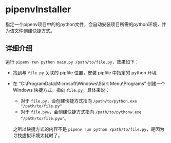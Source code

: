 # pipenvInstaller

指定一个pipenv项目中的的python文件，会自动安装项目所需的python环境，并为该文件创建快捷方式。

## 详细介绍

运行 `pipenv run python main.py /path/to/file.py`，效果如下：

- 找到与 `file.py` 关联的 pipfile 位置，安装 pipfile 中指定的 python 环境

- 在 “C:\ProgramData\Microsoft\Windows\Start Menu\Programs” 创建一个 Windows 快捷方式，指向 `file.py`。具体来说：

  - 对于 `file.py`，会创建快捷方式指向 `/path/to/python.exe "/path/to/file.py"`
  - 对于 `file.pyw`，会创建快捷方式指向 `/path/to/pythonw.exe "/path/to/file.pyw"`。

  之所以快捷方式的内容不是 `pipenv run python /path/to/file.py`，是因为寻找虚拟环境太耗时了。
